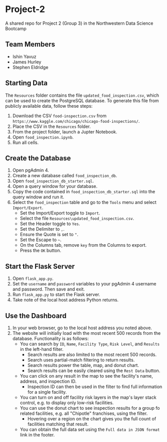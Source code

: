 # Project-2
A shared repo for Project 2 (Group 3) in the Northwestern Data Science Bootcamp

## Team Members
* Ishin Yavuz
* James Hurley
* Stephen Eldridge

## Starting Data

The `Resources` folder contains the file `updated_food_inspection.csv`, which can be used to create the PostgreSQL database. To generate this file from publicly available data, follow these steps:

1. Download the CSV `food-inspection.csv` from `https://www.kaggle.com/chicago/chicago-food-inspections/`.
2. Place the CSV in the `Resources` folder.
3. From the project folder, launch a Jupter Notebook.
4. Open `food_inspection.ipynb`.
5. Run all cells.


## Create the Database

1. Open pgAdmin 4.
2. Create a new database called `food_inspection_db`.
3. Open `food_inspection_db_starter.sql`.
4. Open a query window for your database.
5. Copy the code contained in `food_inspection_db_starter.sql` into the query window and run it.
6. Select the `food_inspection` table and go to the `Tools` menu and select `Import/Export`.
    * Set the Import/Export toggle to `Import`.
    * Select the file `Resources\updated_food_inspection.csv`.
    * Set the Header toggle to `Yes`.
    * Set the Delimiter to `,`.
    * Ensure the Quote is set to `"`.
    * Set the Escape to `~`.
    * On the Columns tab, remove `key` from the Columns to export.
    * Press the `OK` button.


## Start the Flask Server

1. Open `flask_app.py`.
2. Set the `username` and `password` variables to your pgAdmin 4 username and password. Then save and exit.
3. Run `flask_app.py` to start the Flask server.
4. Take note of the local host address Python returns.


## Use the Dashboard

1. In your web browser, go to the local host address you noted above.
2. The website will initially load with the most recent 500 records from the database. Functionality is as follows:
    * You can search by `ID`, `Name`, `Facility Type`, `Risk Level`, and `Results` in the left-hand filter.
        * Search results are also limited to the most recent 500 records.
        * Search uses partial-match filtering to return results.
        * Search results power the table, map, and donut chart.
        * Search results can be easily cleared using the `Rest Data` button.
    * You can click on any result in the map to see the facility's name, address, and inspection ID.
        * Inspection ID can then be used in the filter to find full information for a single facility.
    * You can turn on and off facility risk layers in the map's layer stack control, e.g. to display only low-risk facilities.
    * You can use the donut chart to see inspection results for a group fo related facilities, e.g. all "Chipotle" franchises, using the filter.
        * Hovering over a region on the chart gives you the full count of facilities matching that result.
    * You can obtain the full data set using the `Full data in JSON format` link in the footer.
